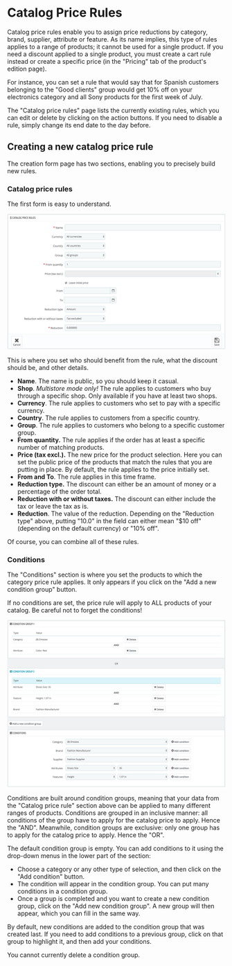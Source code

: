 # Catalog Price Rules

Catalog price rules enable you to assign price reductions by category, brand, supplier, attribute or feature. As its name implies, this type of rules applies to a range of products; it cannot be used for a single product. If you need a discount applied to a single product, you must create a cart rule instead or create a specific price (in the "Pricing" tab of the product's edition page).

For instance, you can set a rule that would say that for Spanish customers belonging to the "Good clients" group would get 10% off on your electronics category and all Sony products for the first week of July.

The "Catalog price rules" page lists the currently existing rules, which you can edit or delete by clicking on the action buttons. If you need to disable a rule, simply change its end date to the day before.

## Creating a new catalog price rule <a href="#catalogpricerules-creatinganewcatalogpricerule" id="catalogpricerules-creatinganewcatalogpricerule"></a>

The creation form page has two sections, enabling you to precisely build new rules.

### Catalog price rules <a href="#catalogpricerules-catalogpricerules.1" id="catalogpricerules-catalogpricerules.1"></a>

The first form is easy to understand.

![](../../../../.gitbook/assets/51839309.png)

This is where you set who should benefit from the rule, what the discount should be, and other details.

* **Name**. The name is public, so you should keep it casual.
* **Shop**. _Multistore mode only!_ The rule applies to customers who buy through a specific shop. Only available if you have at least two shops.
* **Currency**. The rule applies to customers who set to pay with a specific currency.
* **Country**. The rule applies to customers from a specific country.
* **Group**. The rule applies to customers who belong to a specific customer group.
* **From quantity.** The rule applies if the order has at least a specific number of matching products.
* **Price (tax excl.).** The new price for the product selection. Here you can set the public price of the products that match the rules that you are putting in place. By default, the rule applies to the price initially set.
* **From and To**. The rule applies in this time frame.
* **Reduction type.** The discount can either be an amount of money or a percentage of the order total.
* **Reduction with or without taxes.** The discount can either include the tax or leave the tax as is.
* **Reduction**. The value of the reduction. Depending on the "Reduction type" above, putting "10.0" in the field can either mean "$10 off" (depending on the default currency) or "10% off".

Of course, you can combine all of these rules.

### Conditions <a href="#catalogpricerules-conditions" id="catalogpricerules-conditions"></a>

The "Conditions" section is where you set the products to which the category price rule applies. It only appears if you click on the "Add a new condition group" button.

If no conditions are set, the price rule will apply to ALL products of your catalog. Be careful not to forget the conditions!

![](<../../../../.gitbook/assets/51839310 (3) (3) (2).png>)

Conditions are built around condition groups, meaning that your data from the "Catalog price rule" section above can be applied to many different ranges of products. Conditions are grouped in an inclusive manner: all conditions of the group have to apply for the catalog price to apply. Hence the "AND". Meanwhile, condition groups are exclusive: only one group has to apply for the catalog price to apply. Hence the "OR".

The default condition group is empty. You can add conditions to it using the drop-down menus in the lower part of the section:

* Choose a category or any other type of selection, and then click on the "Add condition" button.
* The condition will appear in the condition group. You can put many conditions in a condition group.
* Once a group is completed and you want to create a new condition group, click on the "Add new condition group". A new group will then appear, which you can fill in the same way.

By default, new conditions are added to the condition group that was created last. If you need to add conditions to a previous group, click on that group to highlight it, and then add your conditions.

You cannot currently delete a condition group.
